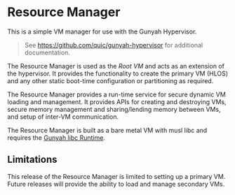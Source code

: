 # Resource Manager

This is a simple VM manager for use with the Gunyah Hypervisor.

> See https://github.com/quic/gunyah-hypervisor for additional documentation.

The Resource Manager is used as the *Root VM* and acts as an extension of the hypervisor. It provides the functionality to create the primary VM (HLOS) and any other static boot-time configuration or partitioning as required.

The Resource Manager provides a run-time service for secure dynamic VM loading and management. It provides APIs for creating and destroying VMs, secure memory management and sharing/lending memory between VMs, and setup of inter-VM communication.

The Resource Manager is built as a bare metal VM with musl libc and requires the [Gunyah libc Runtime](https://github.com/quic/gunyah-c-runtime).

## Limitations

This release of the Resource Manager is limited to setting up a primary VM. Future releases will provide the ability to load and manage secondary VMs.
